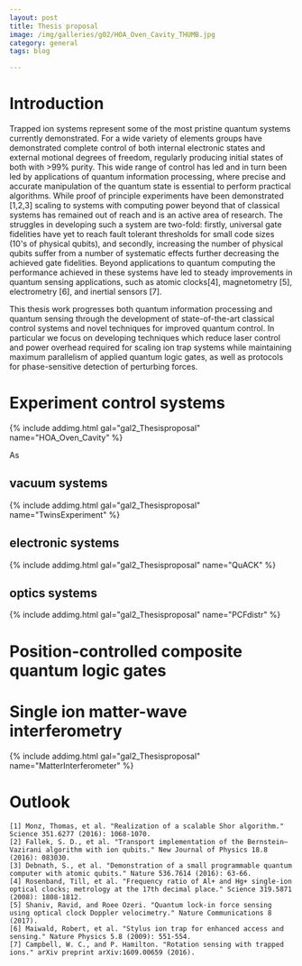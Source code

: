 ```yaml
---
layout: post
title: Thesis proposal
image: /img/galleries/g02/HOA_Oven_Cavity_THUMB.jpg
category: general
tags: blog

---
```



# Introduction


Trapped ion systems represent some of the most pristine quantum systems currently demonstrated. For a wide variety of elements groups have demonstrated complete control of both internal electronic states and external motional degrees of freedom, regularly producing initial states of both with >99% purity. This wide range of control has led and in turn been led by applications of quantum information processing, where precise and accurate manipulation of the quantum state is essential to perform practical algorithms. While proof of principle experiments have been demonstrated [1,2,3] scaling to systems with computing power beyond that of classical systems has remained out of reach and is an active area of research. The struggles in developing such a system are two-fold: firstly, universal gate fidelities have yet to reach fault tolerant thresholds for small code sizes (10's of physical qubits), and secondly, increasing the number of physical qubits suffer from a number of systematic effects further decreasing the achieved gate fidelities. Beyond applications to quantum computing the performance achieved in these systems have led to steady improvements in quantum sensing applications, such as atomic clocks[4], magnetometry [5], electrometry [6], and inertial sensors [7].

This thesis work progresses both quantum information processing and quantum sensing through the development of state-of-the-art classical control systems and novel techniques for improved quantum control. In particular we focus on developing techniques which reduce laser control and power overhead required for scaling ion trap systems while maintaining maximum parallelism of applied quantum logic gates, as well as protocols for phase-sensitive detection of perturbing forces. 


# Experiment control systems

{% include addimg.html gal="gal2_Thesisproposal" name="HOA_Oven_Cavity" %}

As 



## vacuum systems
{% include addimg.html gal="gal2_Thesisproposal" name="TwinsExperiment" %}

## electronic systems
{% include addimg.html gal="gal2_Thesisproposal" name="QuACK" %}


## optics systems

{% include addimg.html gal="gal2_Thesisproposal" name="PCFdistr" %}


# Position-controlled composite quantum logic gates


# Single ion matter-wave interferometry 

{% include addimg.html gal="gal2_Thesisproposal" name="MatterInterferometer" %}



# Outlook


	[1] Monz, Thomas, et al. "Realization of a scalable Shor algorithm." Science 351.6277 (2016): 1068-1070.
	[2] Fallek, S. D., et al. "Transport implementation of the Bernstein–Vazirani algorithm with ion qubits." New Journal of Physics 18.8 (2016): 083030.
	[3] Debnath, S., et al. "Demonstration of a small programmable quantum computer with atomic qubits." Nature 536.7614 (2016): 63-66.
	[4] Rosenband, Till, et al. "Frequency ratio of Al+ and Hg+ single-ion optical clocks; metrology at the 17th decimal place." Science 319.5871 (2008): 1808-1812.
	[5] Shaniv, Ravid, and Roee Ozeri. "Quantum lock-in force sensing using optical clock Doppler velocimetry." Nature Communications 8 (2017).
	[6] Maiwald, Robert, et al. "Stylus ion trap for enhanced access and sensing." Nature Physics 5.8 (2009): 551-554.
	[7] Campbell, W. C., and P. Hamilton. "Rotation sensing with trapped ions." arXiv preprint arXiv:1609.00659 (2016).
